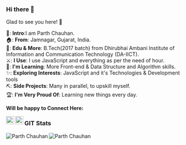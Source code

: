 ### Hi there 👋

Glad to see you here! 🤩  

📑: **Intro**:I am Parth Chauhan.<br>
🏠: **From**: Jamnagar, Gujarat, India.<br>
👩: **Edu & More**: B.Tech(2017 batch) from Dhirubhai Ambani Institute of Information and Communication Technology (DA-IICT).<br>
⚔️: **I Use**: I use JavaScript and everything as per the need of hour.<br>
📖: **I'm Learning**: More Front-end & Data Structure and Algorithm skills.<br>
✨: **Exploring Interests**: JavaScript and it's Technologies & Development tools <br>
⛏️: **Side Projects**: Many in parallel, to upskill myself.<br>
🏆: **I'm Very Proud Of**: Learning new things every day.<br>

<!--
Visit - [here](https://medium.com) to know more about me.<br>
-->

**Will be happy to Connect Here:**

<a href="https://www.linkedin.com/in/parth-chauhan-984624193/">
  <img align="left" alt="Aastha's Linkdein" width="22px" src="https://cdn.jsdelivr.net/npm/simple-icons@v3/icons/linkedin.svg" />
</a>
<a href="https://github.com/chauhanparth210">
  <img align="left" alt="Aastha's Github" width="22px" src="https://cdn.jsdelivr.net/npm/simple-icons@v3/icons/github.svg" />
</a>
<!--
<a href="https://medium.com/@aasthamehta2704/">
<img align="left" alt="Aastha's Medium" width="22px" src="https://cdn.jsdelivr.net/npm/simple-icons@v3/icons/medium.svg" />
</a>
<a href="https://t.me/AasthaMe">
  <img align="left" alt="Aastha's Telegram" width="22px" src="https://cdn.jsdelivr.net/npm/simple-icons@v3/icons/telegram.svg" />
</a>
<a href="https://www.instagram.com/aastha_mehta_/">
  <img align="left" alt="Aastha's Instagram" width="22px" src="https://cdn.jsdelivr.net/npm/simple-icons@v3/icons/instagram.svg" />
</a>
<a href="https://www.quora.com/profile/Aastha-Mehta-11">
  <img align="left" alt="Aastha's Facebook" width="22px" src="https://cdn.jsdelivr.net/npm/simple-icons@v3/icons/quora.svg" />
</a><br>
-->

### GIT Stats
<img align="left" src="https://github-readme-stats.vercel.app/api/top-langs/?username=chauhanparth210&layout=compact&hide=html&theme=radical" alt="Parth Chauhan" />
<img align="left" src="https://github-readme-stats.vercel.app/api?username=chauhanparth210&show_icons=true&theme=radical" alt="Parth Chauhan" /><br>
